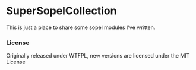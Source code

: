 # SuperSopelCollection

This is just a place to share some sopel modules I've written.

### License

Originally released under WTFPL, new versions are licensed under the MIT License
